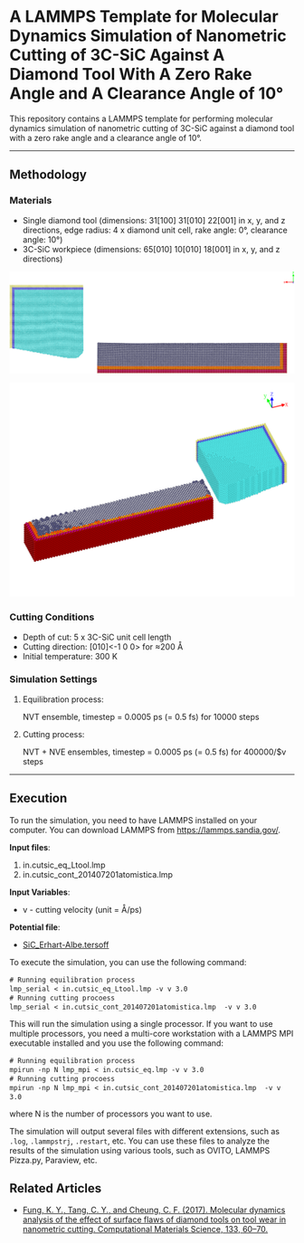 # A LAMMPS Template for Molecular Dynamics Simulation of Nanometric Cutting of 3C-SiC Against A Diamond Tool With A Zero Rake Angle and A Clearance Angle of 10°

This repository contains a LAMMPS template for performing molecular dynamics simulation of nanometric cutting of 3C-SiC against a diamond tool with a zero rake angle and a clearance angle of 10°.

---

## Methodology

### Materials

- Single diamond tool (dimensions: 31[100] 31[010] 22[001] in x, y, and z directions, edge radius: 4 x diamond unit cell, rake angle: 0°, clearance angle: 10°)
- 3C-SiC workpiece (dimensions: 65[010] 10[010] 18[001] in x, y, and z directions)

![Front view of the nanometric cutting model](front_view.png)

![Isometric view of the nanometric cutting model](isometric_view.png)

### Cutting Conditions

- Depth of cut: 5 x 3C-SiC unit cell length
- Cutting direction: [010]<-1 0 0> for ≈200 Å
- Initial temperature: 300 K

### Simulation Settings

1. Equilibration process:

   NVT ensemble, timestep = 0.0005 ps (= 0.5 fs) for 10000 steps

2. Cutting process:

   NVT + NVE ensembles, timestep = 0.0005 ps (= 0.5 fs) for 400000/$v steps

---

## Execution

To run the simulation, you need to have LAMMPS installed on your computer. You can download LAMMPS from https://lammps.sandia.gov/.

**Input files**:

1. in.cutsic_eq_Ltool.lmp
2. in.cutsic_cont_201407201atomistica.lmp

**Input Variables**:

- v - cutting velocity (unit = Å/ps)

**Potential file**:

- [SiC_Erhart-Albe.tersoff](https://www.ctcms.nist.gov/potentials/entry/2005--Erhart-P-Albe-K--Si-C-I/)

To execute the simulation, you can use the following command:

```shell
# Running equilibration process
lmp_serial < in.cutsic_eq_Ltool.lmp -v v 3.0
# Running cutting procoess
lmp_serial < in.cutsic_cont_201407201atomistica.lmp  -v v 3.0
```

This will run the simulation using a single processor. If you want to use multiple processors, you need a multi-core workstation with a LAMMPS MPI executable installed and you use the following command:

```shell
# Running equilibration process
mpirun -np N lmp_mpi < in.cutsic_eq.lmp -v v 3.0
# Running cutting procoess
mpirun -np N lmp_mpi < in.cutsic_cont_201407201atomistica.lmp  -v v 3.0
```

where N is the number of processors you want to use.

The simulation will output several files with different extensions, such as `.log`, `.lammpstrj`, `.restart`, etc. You can use these files to analyze the results of the simulation using various tools, such as OVITO, LAMMPS Pizza.py, Paraview, etc.

## Related Articles

- [Fung, K. Y., Tang, C. Y., and Cheung, C. F. (2017). Molecular dynamics analysis of the effect of surface flaws of diamond tools on tool wear in nanometric cutting. Computational Materials Science, 133, 60–70.](http://www.sciencedirect.com/science/article/pii/S0927025617301180)
